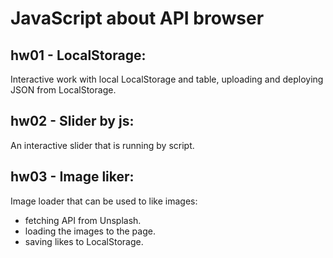 # JavaScript about API browser

## hw01 - LocalStorage:

Interactive work with local LocalStorage and table,
uploading and deploying JSON from LocalStorage.

## hw02 - Slider by js:

An interactive slider that is running by script.

## hw03 - Image liker:

Image loader that can be used to like images:

- fetching API from Unsplash.
- loading the images to the page.
- saving likes to LocalStorage.
